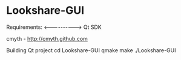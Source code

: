 Lookshare-GUI
=============

Requirements:
<---------->
Qt SDK

cmyth - http://cmyth.github.com

Building Qt project
cd Lookshare-GUI
qmake
make
./Lookshare-GUI
